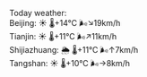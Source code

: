 Today weather:  
Beijing: ☀️   🌡️+14°C 🌬️↘19km/h  
Tianjin: ☀️   🌡️+11°C 🌬️↗11km/h  
Shijiazhuang: 🌦   🌡️+11°C 🌬️↑7km/h  
Tangshan: ☀️   🌡️+10°C 🌬️→8km/h  
